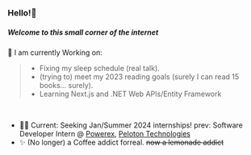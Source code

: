 
### Hello!👋
##### Welcome to this small corner of the internet 

🤔 I am currently Working on:
> - Fixing my sleep schedule (real talk). 
> - (trying to) meet my 2023 reading goals (surely I can read 15 books... surely).
> - Learning Next.js and .NET Web APIs/Entity Framework

</br>

- 👨‍💻 Current: Seeking Jan/Summer 2024 internships! prev: Software Developer Intern @ [Powerex](https://powerex.com/), [Peloton Technologies](https://peloton-technologies.com/)
- ✨ (No longer) a Coffee addict forreal. ~~now a lemonade addict~~



